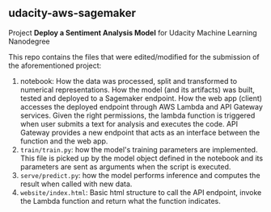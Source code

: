## udacity-aws-sagemaker

Project **Deploy a Sentiment Analysis Model** for Udacity Machine Learning Nanodegree

This repo contains the files that were edited/modified for the submission of the aforementioned project:

1. notebook: How the data was processed, split and transformed to numerical representations. How the model (and its artifacts) was built, tested and deployed to a Sagemaker endpoint. How the web app (client) accesses the deployed endpoint through AWS Lambda and API Gateway services. Given the right permissions, the lambda function is triggered when user submits a text for analysis and executes the code. API Gateway provides a new endpoint that acts as an interface between the function and the web app.
2. `train/train.py`: how the model's training parameters are implemented. This file is picked up by the model object defined in the notebook and its parameters are sent as arguments when the script is executed.
3. `serve/predict.py`: how the model performs inference and computes the result when called with new data.
4. `website/index.html`: Basic html structure to call the API endpoint, invoke the Lambda function and return what the function indicates.

